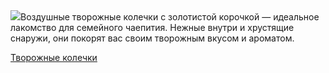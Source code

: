 <!--2025-10-18 14:53:49-->
<div class="yb">
  <div class="rss povarenok"><a href="https://www.povarenok.ru/recipes/show/183172/"><img src="https://www.povarenok.ru/data/cache/2025oct/18/26/3192779_82570-640x480.jpg"></a>Воздушные творожные колечки с золотистой корочкой — идеальное лакомство для семейного чаепития. Нежные внутри и хрустящие снаружи, они покорят вас своим творожным вкусом и ароматом. <p class="titl"><a href="https://www.povarenok.ru/recipes/show/183172/">Творожные колечки</a></p></div>
</div>
